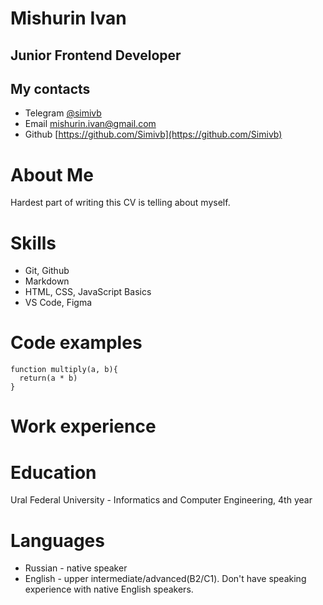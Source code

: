 # Mishurin Ivan
## Junior Frontend Developer

## My contacts
- Telegram [@simivb](https://t.me/Simivb)
- Email [mishurin.ivan@gmail.com](mishurin.ivan@gmail.com)
- Github [https://github.com/Simivb](https://github.com/Simivb)

# About Me
Hardest part of writing this CV is telling about myself. 
# Skills
- Git, Github
- Markdown
- HTML, CSS, JavaScript Basics
- VS Code, Figma
# Code examples
```
function multiply(a, b){
  return(a * b)
}
```
# Work experience

# Education
Ural Federal University - Informatics and Computer Engineering, 4th year
# Languages
- Russian - native speaker
- English - upper intermediate/advanced(B2/C1). Don't have speaking experience with native English speakers.